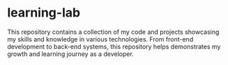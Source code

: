 # learning-lab
This repository contains a collection of my code and projects showcasing my skills and knowledge in various technologies. From front-end development to back-end systems, this repository helps demonstrates my growth and learning journey as a developer.
